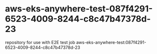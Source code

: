 # aws-eks-anywhere-test-087f4291-6523-4009-8244-c8c47b47378d-23
repository for use with E2E test job aws-eks-anywhere-test:087f4291-6523-4009-8244-c8c47b47378d-23
